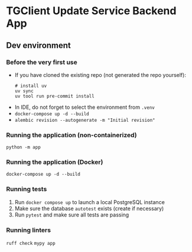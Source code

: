 # TGClient Update Service Backend App

## Dev environment

### Before the very first use

* If you have cloned the existing repo (not generated the repo yourself):
    ```
    # install uv
    uv sync
    uv tool run pre-commit install
    ```
* In IDE, do not forget to select the environment from `.venv`
* `docker-compose up -d --build`
* `alembic revision --autogenerate -m "Initial revision"`

### Running the application (non-containerized)
`python -m app`

### Running the application (Docker)
`docker-compose up -d --build`

### Running tests
1. Run `docker compose up` to launch a local PostgreSQL instance
1. Make sure the database `autotest` exists (create if necessary)
1. Run `pytest` and make sure all tests are passing


### Running linters
`ruff check`
`mypy app`
